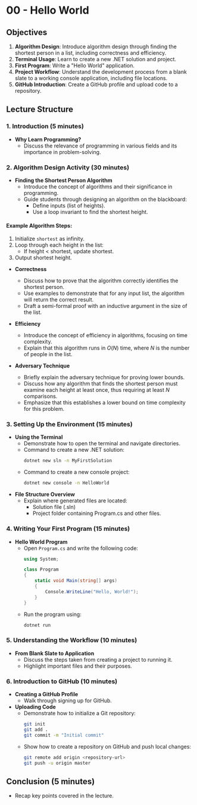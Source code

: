 # 00 - Hello World

## Objectives
1. **Algorithm Design**: Introduce algorithm design through finding the shortest person in a list, including correctness and efficiency.
2. **Terminal Usage**: Learn to create a new .NET solution and project.
3. **First Program**: Write a "Hello World" application.
4. **Project Workflow**: Understand the development process from a blank slate to a working console application, including file locations.
5. **GitHub Introduction**: Create a GitHub profile and upload code to a repository.

## Lecture Structure

### 1. Introduction (5 minutes)
- **Why Learn Programming?**
  - Discuss the relevance of programming in various fields and its importance in problem-solving.

### 2. Algorithm Design Activity (30 minutes)
- **Finding the Shortest Person Algorithm**
  - Introduce the concept of algorithms and their significance in programming.
  - Guide students through designing an algorithm on the blackboard:
    - Define inputs (list of heights).
    - Use a loop invariant to find the shortest height.

#### Example Algorithm Steps:
1. Initialize `shortest` as infinity.
2. Loop through each height in the list:
   - If height < shortest, update shortest.
3. Output shortest height.

- **Correctness**
  - Discuss how to prove that the algorithm correctly identifies the shortest person.
  - Use examples to demonstrate that for any input list, the algorithm will return the correct result.
  - Draft a semi-formal proof with an inductive argument in the size of the list.

- **Efficiency**
  - Introduce the concept of efficiency in algorithms, focusing on time complexity.
  - Explain that this algorithm runs in $O(N)$ time, where $N$ is the number of people in the list.

- **Adversary Technique**
  - Briefly explain the adversary technique for proving lower bounds.
  - Discuss how any algorithm that finds the shortest person must examine each height at least once, thus requiring at least $N$ comparisons.
  - Emphasize that this establishes a lower bound on time complexity for this problem.

### 3. Setting Up the Environment (15 minutes)
- **Using the Terminal**
  - Demonstrate how to open the terminal and navigate directories.
  - Command to create a new .NET solution:
    ```bash
    dotnet new sln -n MyFirstSolution
    ```
  - Command to create a new console project:
    ```bash
    dotnet new console -n HelloWorld
    ```
- **File Structure Overview**
  - Explain where generated files are located:
    - Solution file (.sln)
    - Project folder containing Program.cs and other files.

### 4. Writing Your First Program (15 minutes)
- **Hello World Program**
  - Open `Program.cs` and write the following code:
    ```csharp
    using System;

    class Program
    {
        static void Main(string[] args)
        {
            Console.WriteLine("Hello, World!");
        }
    }
    ```
  - Run the program using:
    ```bash
    dotnet run
    ```

### 5. Understanding the Workflow (10 minutes)
- **From Blank Slate to Application**
  - Discuss the steps taken from creating a project to running it.
  - Highlight important files and their purposes.

### 6. Introduction to GitHub (10 minutes)
- **Creating a GitHub Profile**
  - Walk through signing up for GitHub.
- **Uploading Code**
  - Demonstrate how to initialize a Git repository:
    ```bash
    git init
    git add .
    git commit -m "Initial commit"
    ```
  - Show how to create a repository on GitHub and push local changes:
    ```bash
    git remote add origin <repository-url>
    git push -u origin master
    ```

## Conclusion (5 minutes)
- Recap key points covered in the lecture.
